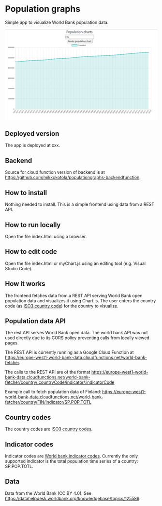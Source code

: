 # Population graphs
Simple app to visualize World Bank population data.

![alt text](./worldbank_screen.png "World Bank population data visualizer screenshot")

## Deployed version
The app is deployed at xxx.

## Backend
Source for cloud function version of backend is at https://github.com/mikkokotola/populationgraphs-backendfunction.

## How to install
Nothing needed to install. This is a simple frontend using data from a REST API.

## How to run locally
Open the file index.html using a browser.

## How to edit code
Open the file index.html or myChart.js using an editing tool (e.g. Visual Studio Code).

## How it works
The frontend fetches data from a REST API serving World Bank open population data and visualizes it using Chart.js. The user enters the country code (as [ISO3 country code](https://en.wikipedia.org/wiki/ISO_3166-1_alpha-3)) for the country to visualize.

## Population data API
The rest API serves World Bank open data. The world bank API was not used directly due to its CORS policy preventing calls from locally viewed pages.

The REST API is currently running as a Google Cloud Function at https://europe-west1-world-bank-data.cloudfunctions.net/world-bank-fetcher.

The calls to the REST API are of the format https://europe-west1-world-bank-data.cloudfunctions.net/world-bank-fetcher/country/:countryCode/indicator/:indicatorCode

Example call to fetch population data of Finland: https://europe-west1-world-bank-data.cloudfunctions.net/world-bank-fetcher/country/FIN/indicator/SP.POP.TOTL

## Country codes
The country codes are [ISO3 country codes](https://en.wikipedia.org/wiki/ISO_3166-1_alpha-3).

## Indicator codes
Indicator codes are [World bank indicator codes](https://datahelpdesk.worldbank.org/knowledgebase/articles/201175-how-does-the-world-bank-code-its-indicators). Currently the only supported indicator is the total population time series of a country: SP.POP.TOTL.

## Data
Data from the World Bank (CC BY 4.0). See https://datahelpdesk.worldbank.org/knowledgebase/topics/125589.